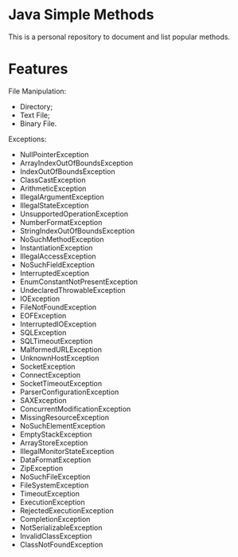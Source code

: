 # Java Simple Methods

This is a personal repository to document and list popular methods.

# Features

File Manipulation:
- Directory;
- Text File;
- Binary File.

Exceptions:
- NullPointerException
- ArrayIndexOutOfBoundsException
- IndexOutOfBoundsException
- ClassCastException
- ArithmeticException
- IllegalArgumentException
- IllegalStateException
- UnsupportedOperationException
- NumberFormatException
- StringIndexOutOfBoundsException
- NoSuchMethodException
- InstantiationException
- IllegalAccessException
- NoSuchFieldException
- InterruptedException
- EnumConstantNotPresentException
- UndeclaredThrowableException
- IOException
- FileNotFoundException
- EOFException
- InterruptedIOException
- SQLException
- SQLTimeoutException
- MalformedURLException
- UnknownHostException
- SocketException
- ConnectException
- SocketTimeoutException
- ParserConfigurationException
- SAXException
- ConcurrentModificationException
- MissingResourceException
- NoSuchElementException
- EmptyStackException
- ArrayStoreException
- IllegalMonitorStateException
- DataFormatException
- ZipException
- NoSuchFileException
- FileSystemException
- TimeoutException
- ExecutionException
- RejectedExecutionException
- CompletionException
- NotSerializableException
- InvalidClassException
- ClassNotFoundException
